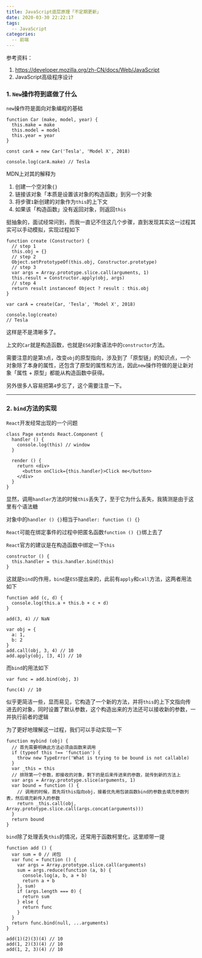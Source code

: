 ```yaml
---
title: JavaScript底层原理「不定期更新」
date: 2020-03-30 22:22:17
tags:
  -- JavaScript
categories:
  -- 前端
---
```


参考资料：
1. https://developer.mozilla.org/zh-CN/docs/Web/JavaScript
2. JavaScript高级程序设计

### 1. ``New``操作符到底做了什么

``new``操作符是面向对象编程的基础

```
function Car (make, model, year) {
  this.make = make
  this.model = model
  this.year = year
}

const carA = new Car('Tesla', 'Model X', 2018)

console.log(carA.make) // Tesla
```

MDN上对其的解释为

1. 创建一个空对象``{}``
2. 链接该对象「本质是设置该对象的构造函数」到另一个对象
3. 将步骤``1``新创建的对象作为``this``的上下文
4. 如果该「构造函数」没有返回对象，则返回``this``

挺抽象的，面试经常问到，而我一直记不住这几个步骤，直到发现其实这一过程其实可以手动模拟，实现过程如下

```
function create (Constructor) {
  // step 1
  this.obj = {}
  // step 2
  Object.setPrototypeOf(this.obj, Constructor.prototype)
  // step 3
  var args = Array.prototype.slice.call(arguments, 1)
  this.result = Constructor.apply(obj, args)
  // step 4
  return result instanceof Object ? result : this.obj
}

var carA = create(Car, 'Tesla', 'Model X', 2018)

console.log(create)
// Tesla
```

这样是不是清晰多了。

上文的``Car``就是构造函数，也就是``ES6``对象语法中的``constructor``方法。

需要注意的是第``3``点，改变``obj``的原型指向，涉及到了「原型链」的知识点，一个对象除了本身的属性，还包含了原型的属性和方法，因此``new``操作符做的是让新对象「属性 + 原型」都能从构造函数中获得。

另外很多人容易把第``4``步忘了，这个需要注意一下。

---

### 2. ``bind``方法的实现

``React``开发经常出现的一个问题

```
class Page extends React.Component {
  handler () {
    console.log(this) // window
  }

  render () {
    return <div>
      <button onClick={this.handler}>Click me</button>
    </div>
  }
}
```

显然，调用``handler``方法的时候``this``丢失了，至于它为什么丢失，我猜测是由于这里有个语法糖

对象中的``handler () {}``相当于``handler: function () {}``

``React``可能在绑定事件的过程中把匿名函数``function () {}``绑上去了

``React``官方的建议是在构造函数中绑定一下``this``

```
constructor () {
  this.handler = this.handler.bind(this)
}
```

这就是``bind``的作用，``bind``是``ES5``提出来的，此前有``apply``和``call``方法，这两者用法如下

```
function add (c, d) {
  console.log(this.a + this.b + c + d)
}

add(3, 4) // NaN

var obj = {
  a: 1,
  b: 2
} 
add.call(obj, 3, 4) // 10
add.apply(obj, [3, 4]) // 10
```

而``bind``的用法如下

```
var func = add.bind(obj, 3)

func(4) // 10
```

似乎更简洁一些，显而易见，它构造了一个新的方法，并将``this``的上下文指向传进去的对象，同时设置了默认参数，这个构造出来的方法还可以接收新的参数，一并执行前者的逻辑

为了更好地理解这一过程，我们可以手动实现一下

```
function mybind (obj) {
  // 首先需要明确此方法必须由函数来调用
  if (typeof this !== 'function') {
    throw new TypeError('What is trying to be bound is not callable)
  }
  var _this = this
  // 排除第一个参数，即接收的对象，剩下的是后来传进来的参数，就传到新的方法上
  var args = Array.prototype.slice(arguments, 1)
  var bound = function () {
    // 调用的时候，首先将this指向obj，接着优先用包装函数bind的参数去填充参数列表，然后填充新传入的参数
    return _this.call(obj, Array.prototype.slice.call(args.concat(arguments)))
  }
  return bound
}
```

``bind``除了处理丢失``this``的情况，还常用于函数柯里化，这里顺带一提

```
function add () {
  var sum = 0 // 闭包
  var func = function () {
    var args = Array.prototype.slice.call(arguments)
    sum = args.reduce(function (a, b) {
      console.log(a, b, a + b)
      return a + b
    }, sum)
    if (args.length === 0) {
      return sum
    } else {
      return func
    }
  }
  return func.bind(null, ...arguments)
}

add(1)(2)(3)(4) // 10
add(1, 2)(3)(4) // 10
add(1, 2, 3)(4) // 10
```